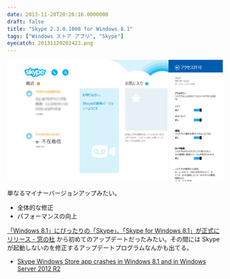 ```yaml
---
date: 2013-11-20T20:26:16.0000000
draft: false
title: "Skype 2.3.0.1008 for Windows 8.1"
tags: ["Windows ストア アプリ", "Skype"]
eyecatch: 20131120202423.png
---
```

<p><span itemscope itemtype="http://schema.org/Photograph"><img src="20131120202423.png" alt="f:id:daruyanagi:20131120202423p:plain" title="f:id:daruyanagi:20131120202423p:plain" class="hatena-fotolife" itemprop="image"></span></p><p>単なるマイナーバージョンアップみたい。</p>

<ul>
<li>全体的な修正</li>
<li>パフォーマンスの向上</li>
</ul><p><a href="http://www.forest.impress.co.jp/docs/news/20131023_620660.html">&#x300C;Windows 8.1&#x300D;&#x306B;&#x3074;&#x3063;&#x305F;&#x308A;&#x306E;&#x300C;Skype&#x300D;&#x3001;&#x300C;Skype for Windows 8.1&#x300D;&#x304C;&#x6B63;&#x5F0F;&#x306B;&#x30EA;&#x30EA;&#x30FC;&#x30B9; - &#x7A93;&#x306E;&#x675C;</a> から初めてのアップデートだったみたい。その間には Skype が起動しないのを修正するアップデートプログラムなんかも出てる。</p>

<ul>
<li><a href="http://support.microsoft.com/kb/2902892">Skype Windows Store app crashes in Windows 8.1 and in Windows Server 2012 R2</a></li>
</ul>